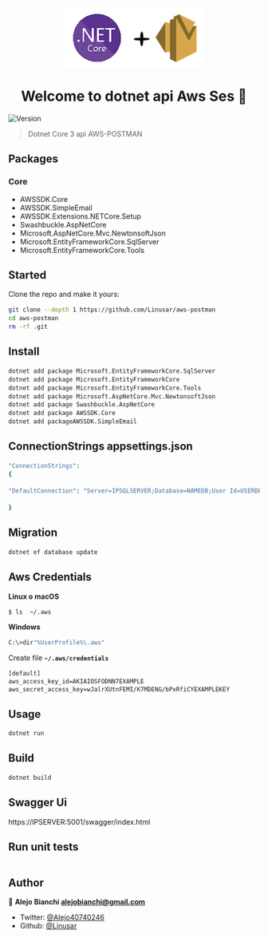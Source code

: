 <p align="center">
	<a href="https://github.com/Linusar/aws-postman"  target="_blank">
	<img  align="center"  alt="pineapple"  src="https://raw.githubusercontent.com/Linusar/aws-postman/master/public/img/dotnetses.png"  />
	</a>
</p>
<h1 align="center">Welcome to dotnet api Aws Ses 👋</h1>
<p>
  <img alt="Version" src="https://img.shields.io/badge/version-0.1.0-blue.svg?cacheSeconds=2592000" />
</p>

> Dotnet Core 3 api AWS-POSTMAN

## Packages

### Core

- AWSSDK.Core
- AWSSDK.SimpleEmail
- AWSSDK.Extensions.NETCore.Setup
- Swashbuckle.AspNetCore
- Microsoft.AspNetCore.Mvc.NewtonsoftJson
- Microsoft.EntityFrameworkCore.SqlServer
- Microsoft.EntityFrameworkCore.Tools

## Started

Clone the repo and make it yours:

```bash
git clone --depth 1 https://github.com/Linusar/aws-postman
cd aws-postman
rm -rf .git
```

## Install

```sh
dotnet add package Microsoft.EntityFrameworkCore.SqlServer
dotnet add package Microsoft.EntityFrameworkCore
dotnet add package Microsoft.EntityFrameworkCore.Tools
dotnet add package Microsoft.AspNetCore.Mvc.NewtonsoftJson
dotnet add package Swashbuckle.AspNetCore
dotnet add package AWSSDK.Core
dotnet add packageAWSSDK.SimpleEmail
```

## ConnectionStrings appsettings.json

```sh
"ConnectionStrings":
{

"DefaultConnection": "Server=IPSQLSERVER;Database=NAMEDB;User Id=USERDB;password=PASSWORDDB;Trusted_Connection=False;MultipleActiveResultSets=true;"

}
```

## Migration

```sh
dotnet ef database update
```

## Aws Credentials

**Linux o macOS**

```sh
$ ls  ~/.aws
```

**Windows**

```sh
C:\>dir"%UserProfile%\.aws"
```

Create file
**`~/.aws/credentials`**

```
[default]
aws_access_key_id=AKIAIOSFODNN7EXAMPLE
aws_secret_access_key=wJalrXUtnFEMI/K7MDENG/bPxRfiCYEXAMPLEKEY
```

## Usage

```sh
dotnet run
```

## Build

```sh
dotnet build
```

## Swagger Ui

https://IPSERVER:5001/swagger/index.html

## Run unit tests

```sh

```

## Author

👤 **Alejo Bianchi <alejobianchi@gmail.com>**

- Twitter: [@Alejo40740246](https://twitter.com/Alejo40740246)
- Github: [@Linusar](https://github.com/Linusar)
